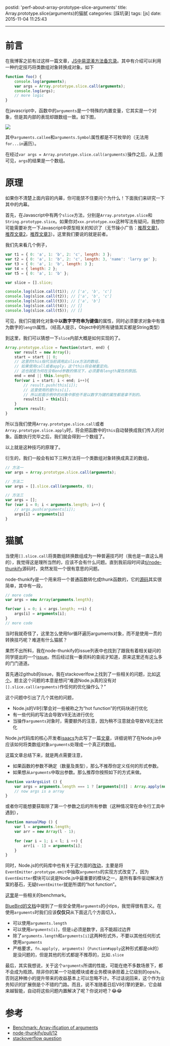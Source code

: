 postid: 'perf-about-array-prototype-slice-arguments'
title: Array.prototype.slice(arguments)的猫腻
categories: [踩坑录]
tags: [js]
date: 2015-11-04 11:25:43

---

# 前言

在我博客之前有过这样一篇文章，[JS中易混淆方法备忘录](http://blog.gejiawen.com/2015/04/02/confused-methods-in-javascript)。其中有介绍可以利用一种约定技巧将类数组对象转换成对象。如下

```javascript
function foo() {
    console.log(arguments);
    var args = Array.prototype.slice.call(arguments);
    console.log(args);
    // more logic
}
```

在javascript中，函数中的`arguments`是一个特殊的内置变量，它其实是一个对象，但是其内部的表现却跟数组一致。如下图，

![](//images0.gejiawen.com/posts/perf-about-array-prototype-slice-arguments/001.png)

其中`arguments.callee`和`arguments.Symbol`属性都是不可枚举的（无法用`for...in`遍历）。

在经过`var args = Array.prototype.slice.call(arguments)`操作之后，从上图可见，`args`的结果是一个数组。

# 原理

如果你不清楚上面内容的内幕，你可能禁不住要问个为什么！下面我们来研究一下其中的内幕。

首先，在Javascript中有两个`slice`方法，分别是`Array.prototype.slice`和`String.prototype.slice`。如果你对`xxx.prototype.xxx`这种写法有疑问，我想你可能需要补充一下Javascript中原型相关的知识了（无节操小广告：[推荐文章1](http://blog.gejiawen.com/2014/09/29/ecmascript-inherit/)，[推荐文章2](http://blog.gejiawen.com/2014/10/16/prototype-inherit-in-javascript/)，[推荐文章3](http://blog.gejiawen.com/2015/03/18/different-from-proto-and-prototype/)）。这里我们要说的就是前者。

我们先来看几个例子，

```javascript
var t1 = { 0: 'a', 1: 'b', 2: 'c', length: 3 };
var t2 = { 0: 'a', 1: 'b', 2: 'c', length: 3, 'name': 'larry ge' };
var t3 = { 0: 'a', 1: 'b', length: 3 };
var t4 = { length: 2 };
var t5 = { 0: 'a', 1: 'b' };

var slice = [].slice;

console.log(slice.call(t1)); // ['a', 'b', 'c']
console.log(slice.call(t2)); // ['a', 'b', 'c']
console.log(slice.call(t3)); // ['a', 'b']
console.log(slice.call(t4)); // []
console.log(slice.call(t5)); // []
```

可见，我们只能转化对象中**以数字字符串为键值**的属性，同时必须要求对象中有值为数字的`length`属性。（经高人提示，Object中的所有键值其实都是String类型）

到这里，我们可以猜想一下`slice`内部大概是如何实现的了。

```javascript
Array.prototype.slice = function(start, end) {
    var result = new Array();
    start = start || 0;
    // 这里的this指代当前调用此slice方法的数组，
    // 如果使用call或者apply，这个this将会被重定向。
    // 这也就是为何在没有end参数的情况下，必须要有length属性的原因。
    end = end || this.length; 
    for(var i = start; i < end; i++){
        // result.push(this[i]);
        // 这里使用的是this[i]，
        // 所以前面示例中的对象中那些不是以数字为键的属性都是拿不到的。
        result[i] = this[i]; 
    }
    return result;
}
```

所以当我们使用`Array.prototype.slice.call`或者`Array.prototype.slice.apply`时，将会把函数中的`this`自动替换成我们传入的对象。函数执行完毕之后，我们就会得到一个数组了。

以上就是这种技巧的原理了。

衍生的，我们一般会有如下三种方法将一个类数组对象转换成真正的数组，

```javascript
// 方法一
var args = Array.prototype.slice.call(arguments);

// 方法二
var args = [].slice.call(arguments, 0);

// 方法三
var args = []; 
for (var i = 0; i < arguments.length; i++) { 
    // args.push(arguments[i]);
    args[i] = arguments[i]
}
```

# 猫腻

当使用`[].slice.call`将类数组转换数组成为一种普遍技巧时（我也是一直这么用的），我觉得这是理所当然的，应该不会有什么问题。直到我前段时间读[tj/node-thunkify](https://github.com/tj/node-thunkify)源码时，突然发现一个很有意思的问题。

node-thunkify是一个用来将一个普通函数转化成thunk函数的，它的[源码](https://github.com/tj/node-thunkify/blob/master/index.js)其实很简单，其中有一段，

```javascript
// more code
var args = new Array(arguments.length);

for(var i = 0; i < args.length; ++i) {
    args[i] = arguments[i];
}
// more code
```

当时我就奇怪了，这里怎么使用for循环遍历arguments对象，而不是使用一贯的转换技巧呢？难道有什么猫腻？

果然不出所料，我在node-thunkify的issue列表中也找到了跟我有着相关疑问的同学提出的一个[issue](https://github.com/tj/node-thunkify/issues/13)。然后经过我一番资料的查阅才知道，原来这里还有这么多的门门道道。

首先通过github的issue，我在stackoverlfow上找到了一些相关的问题，比如[这个](http://stackoverflow.com/questions/23509312/does-node-js-really-not-optimize-calls-to-slice-callarguments)。题主这个问题的本意是想问“难道Node.js真的没有对`[].slice.call(arguments)`作任何的优化操作么？”

这个问题中引出了几个其他的问题，

- Node.js的V8引擎会对一些被称之为“hot function”的代码块进行优化
- 有一些代码的写法会导致V8无法进行优化
- 当操作`arguments`对象时，需要额外的注意，因为稍不注意就会导致V8无法优化

Node.js代码库的核心开发者[isaacs](https://github.com/isaacs)为此写了一篇[文章](http://blog.izs.me/post/7746314700/benchmark-array-ification-of-arguments)，详细说明了在Node.js中应该如何将类数组对象`arguments`处理成一个真正的数组。

这篇文章总结下来，就是两点需要注意，

- 如果函数的参数不确定（数量及类型），那么不推荐你定义任何的形式参数。
- 如果想从`arguments`中取出参数。那么推荐你按照如下的方式来做。

```javascript
function varArgsList () {
    var args = arguments.length === 1 ? [arguments[0]] : Array.apply(null, arguments);
    // now args is a array
}
```

或者你可能想要获取除了第一个参数之后的所有参数（这种情况常在命令行工具中遇到），

```javascript
function manualMap () {
    var l = arguments.length;
    var arr = new Array(l - 1);
    
    for (var i = 1; i < l; i ++) {
        arr[i - 1] = arguments[i];
    }
}
```

同时，Node.js的代码库中也有关于这方面的[改动](https://github.com/nodejs/node-v0.x-archive/commit/91f1b250ecb4fb8151cd17423dd4460652d0ce97)，主要是将`EventEmitter.prototype.emit`中抽取`arguments`的实现方式改变了。因为`EventEmitter`模块可以说是Node.js中最重要的模块之一，是所有事件驱动解决方案的基石，无疑`EventEmitter`就是所谓的“hot function”。


[这里](http://jsperf.com/213213213)是一些相关的benchmark。

[BlueBird的文档](https://github.com/petkaantonov/bluebird/wiki/Optimization-killers#3-managing-arguments)中提到了一些安全使用`arguments`的小tips，我觉得很有意义。在使用`arguments`时我们应该**仅仅只**从下面这几个方面切入，

- 可以使用`arguments.length`
- 可以使用`arguments[i]`，但是`i`必须是数字，且不能超过边界
- 除了`arguments.length`和`arguments[i]`这两种形式外，不要以其他任何形式使用`arguments`
- 严格要求，`fn.apply(y, arguments)`（`Function#apply`这种形式都是ok的）是没问题的，但是其他的形式都是不推荐的，比如`.slice`



最后，其实我想说，关于这个`arguments`所谓的性能，可能在绝不多数场景下，都不会成为瓶颈。除非你的某一个功能模块或者业务模块承担着上亿级别的ops/s，否则这种微小的提升带来的收益基本上可以忽略不计。不过话说回来，这个作为业务知识的扩展倒是个不错的门路。而且，说不准随着日后V8引擎的更新，它会越来越智能，自动将这些问题内置解决了呢？你说对吧？😂😂


# 参考

- [Benchmark: Array-ification of arguments](http://blog.izs.me/post/7746314700/benchmark-array-ification-of-arguments)
- [node-thunkify/pull/12](https://github.com/tj/node-thunkify/pull/12)
- [stackoverflow question](http://stackoverflow.com/questions/23509312/does-node-js-really-not-optimize-calls-to-slice-callarguments)




